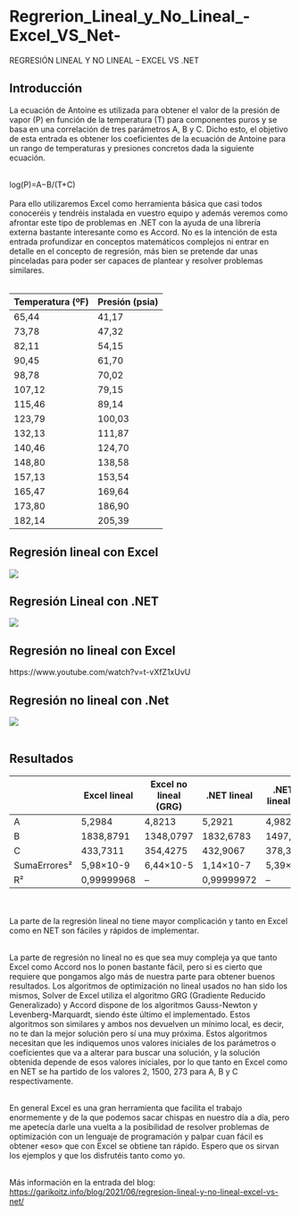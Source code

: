 # Regrerion_Lineal_y_No_Lineal_-Excel_VS_Net-
REGRESIÓN LINEAL Y NO LINEAL – EXCEL VS .NET

<h2>Introducción</h2>
La ecuación de Antoine es utilizada para obtener el valor de la presión de vapor (P) en función de la temperatura (T) para componentes puros y se basa en una correlación de tres parámetros A, B y C. Dicho esto, el objetivo de esta entrada es obtener los coeficientes de la ecuación de Antoine para un rango de temperaturas y presiones concretos dada la siguiente ecuación.<br><br>

log(P)=A−B/(T+C)
​<br><br>
Para ello utilizaremos Excel como herramienta básica que casi todos conoceréis y tendréis instalada en vuestro equipo y además veremos como afrontar este tipo de problemas en .NET con la ayuda de una librería externa bastante interesante como es Accord. No es la intención de esta entrada profundizar en conceptos matemáticos complejos ni entrar en detalle en el concepto de regresión, más bien se pretende dar unas pinceladas para poder ser capaces de plantear y resolver problemas similares.<br><br>

| **Temperatura (ºF)** | **Presión (psia)** |
| -------------------- | ------------------ |
| 65,44                | 41,17              |
| 73,78                | 47,32              |
| 82,11                | 54,15              |
| 90,45                | 61,70              |
| 98,78                | 70,02              |
| 107,12               | 79,15              |
| 115,46               | 89,14              |
| 123,79               | 100,03             |
| 132,13               | 111,87             |
| 140,46               | 124,70             |
| 148,80               | 138,58             |
| 157,13               | 153,54             |
| 165,47               | 169,64             |
| 173,80               | 186,90             |
| 182,14               | 205,39             |

<h2>Regresión lineal con Excel</h2>
<img src="https://garikoitz.info/blog/wp-content/uploads/2021/06/Excel_est_lineal02.png" />
<br>
<h2>Regresión Lineal con .NET</h2>
<img src="https://garikoitz.info/blog/wp-content/uploads/2021/06/Net_est_lineal.png" />
<br>
<h2>Regresión no lineal con Excel</h2>
https://www.youtube.com/watch?v=t-vXfZ1xUvU
<br>
<h2>Regresión no lineal con .Net</h2>
<img src="https://garikoitz.info/blog/wp-content/uploads/2021/06/Net_est_no_lineal.png" />
<br><br>
<h2>Resultados</h2>

|              | **Excel lineal** | **Excel no lineal** (GRG) | **.NET lineal** | **.NET no lineal** (LM) |
| ------------ | ---------------- | ------------------------- | --------------- | ----------------------- |
| A            | 5,2984           | 4,8213                    | 5,2921          | 4,9822                  |
| B            | 1838,8791        | 1348,0797                 | 1832,6783       | 1497,0177               |
| C            | 433,7311         | 354,4275                  | 432,9067        | 378,3875                |
| SumaErrores² | 5,98×10\-9       | 6,44×10\-5                | 1,14×10\-7      | 5,39×10\-5              |
| R²           | 0,99999968       | –                         | 0,99999972      | –                       |

<br><br>
La parte de la regresión lineal no tiene mayor complicación y tanto en Excel como en NET son fáciles y rápidos de implementar.<br><br>

La parte de regresión no lineal no es que sea muy compleja ya que tanto Excel como Accord nos lo ponen bastante fácil, pero si es cierto que requiere que pongamos algo más de nuestra parte para obtener buenos resultados. Los algoritmos de optimización no lineal usados no han sido los mismos, Solver de Excel utiliza el algoritmo GRG (Gradiente Reducido Generalizado) y Accord dispone de los algoritmos Gauss-Newton y Levenberg-Marquardt, siendo éste último el implementado. Estos algoritmos son similares y ambos nos devuelven un mínimo local, es decir, no te dan la mejor solución pero sí una muy próxima. Estos algoritmos necesitan que les indiquemos unos valores iniciales de los parámetros o coeficientes que va a alterar para buscar una solución, y la solución obtenida depende de esos valores iniciales, por lo que tanto en Excel como en NET se ha partido de los valores 2, 1500, 273 para A, B y C respectivamente.<br><br>

En general Excel es una gran herramienta que facilita el trabajo enormemente y de la que podemos sacar chispas en nuestro día a día, pero me apetecía darle una vuelta a la posibilidad de resolver problemas de optimización con un lenguaje de programación y palpar cuan fácil es obtener «eso» que con Excel se obtiene tan rápido. Espero que os sirvan los ejemplos y que los disfrutéis tanto como yo.<br><br>

Más información en la entrada del blog: https://garikoitz.info/blog/2021/06/regresion-lineal-y-no-lineal-excel-vs-net/
